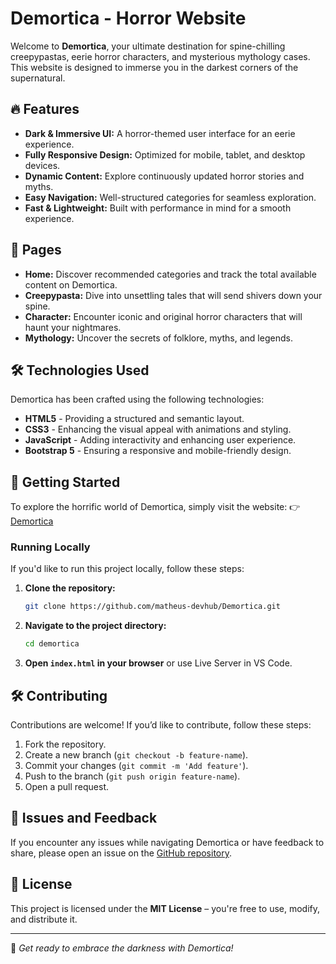 # Demortica - Horror Website

Welcome to **Demortica**, your ultimate destination for spine-chilling creepypastas, eerie horror characters, and mysterious mythology cases. This website is designed to immerse you in the darkest corners of the supernatural.

## 🔥 Features
- **Dark & Immersive UI:** A horror-themed user interface for an eerie experience.
- **Fully Responsive Design:** Optimized for mobile, tablet, and desktop devices.
- **Dynamic Content:** Explore continuously updated horror stories and myths.
- **Easy Navigation:** Well-structured categories for seamless exploration.
- **Fast & Lightweight:** Built with performance in mind for a smooth experience.

## 📌 Pages
- **Home:** Discover recommended categories and track the total available content on Demortica.
- **Creepypasta:** Dive into unsettling tales that will send shivers down your spine.
- **Character:** Encounter iconic and original horror characters that will haunt your nightmares.
- **Mythology:** Uncover the secrets of folklore, myths, and legends.

## 🛠️ Technologies Used
Demortica has been crafted using the following technologies:

- **HTML5** - Providing a structured and semantic layout.
- **CSS3** - Enhancing the visual appeal with animations and styling.
- **JavaScript** - Adding interactivity and enhancing user experience.
- **Bootstrap 5** - Ensuring a responsive and mobile-friendly design.

## 🚀 Getting Started
To explore the horrific world of Demortica, simply visit the website:
👉 [Demortica](https://demortica.netlify.app/)

### Running Locally
If you'd like to run this project locally, follow these steps:

1. **Clone the repository:**
   ```sh
   git clone https://github.com/matheus-devhub/Demortica.git
   ```
2. **Navigate to the project directory:**
   ```sh
   cd demortica
   ```
3. **Open `index.html` in your browser** or use Live Server in VS Code.

## 🛠 Contributing
Contributions are welcome! If you’d like to contribute, follow these steps:
1. Fork the repository.
2. Create a new branch (`git checkout -b feature-name`).
3. Commit your changes (`git commit -m 'Add feature'`).
4. Push to the branch (`git push origin feature-name`).
5. Open a pull request.

## 🐞 Issues and Feedback
If you encounter any issues while navigating Demortica or have feedback to share, please open an issue on the [GitHub repository](https://github.com/yourusername/demortica/issues).

## 📜 License
This project is licensed under the **MIT License** – you're free to use, modify, and distribute it.

---
👻 *Get ready to embrace the darkness with Demortica!*

